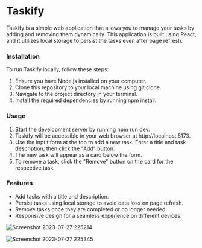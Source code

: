# Taskify 
Taskify is a simple web application that allows you to manage your tasks by adding and removing them dynamically. This application is built using React, and it utilizes local storage to persist the tasks even after page refresh.

### Installation
To run Taskify locally, follow these steps:

1. Ensure you have Node.js installed on your computer.
2. Clone this repository to your local machine using git clone.
3. Navigate to the project directory in your terminal.
4. Install the required dependencies by running npm install.
### Usage
1. Start the development server by running npm run dev.
2. Taskify will be accessible in your web browser at http://localhost:5173.
3. Use the input form at the top to add a new task. Enter a title and task description, then click the "Add" button.
4. The new task will appear as a card below the form.
5. To remove a task, click the "Remove" button on the card for the respective task.
### Features
- Add tasks with a title and description.
- Persist tasks using local storage to avoid data loss on page refresh.
- Remove tasks once they are completed or no longer needed.
- Responsive design for a seamless experience on different devices.



![Screenshot 2023-07-27 225214](https://github.com/jcar512/to-do-list/assets/110567627/b792527f-cccd-411e-8ea9-b7f00caa7621)


![Screenshot 2023-07-27 225345](https://github.com/jcar512/to-do-list/assets/110567627/762f9e10-3822-4ea2-b462-5fd0e9c13468)
